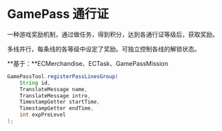 # GamePass 通行证

一种游戏奖励机制，通过做任务，得到积分，达到各通行证等级后，获取奖励。

多线并行，每条线的各等级中设定了奖励。可独立控制各线的解锁状态。

**基于：**ECMerchandise、ECTask、GamePassMission

```java
GamePassTool.registerPassLinesGroup(
	String id, 
	TranslateMessage name, 
	TranslateMessage intro, 
	TimestampGetter startTime, 
	TimestampGetter endTime, 
	int expPreLevel
);
```